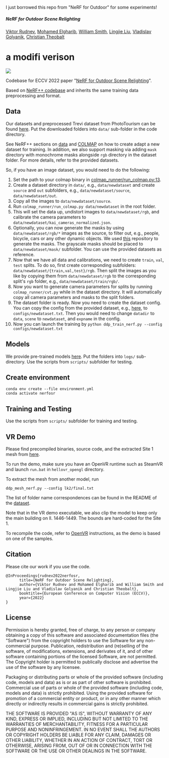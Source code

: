 I just borrowed this repo from "NeRF for Outdoor" for some experiments!
##### NeRF for Outdoor Scene Relighting
[Viktor Rudnev](https://twitter.com/realr00tman), [Mohamed Elgharib](https://people.mpi-inf.mpg.de/~elgharib/), [William Smith](https://www-users.cs.york.ac.uk/wsmith/), [Lingjie Liu](https://lingjie0206.github.io/), [Vladislav Golyanik](https://people.mpi-inf.mpg.de/~golyanik/), [Christian Theobalt](https://www.mpi-inf.mpg.de/~theobalt/)
# a modifi verison

![](demo/NeRFOSR2.gif)

Codebase for ECCV 2022 paper "[NeRF for Outdoor Scene Relighting](https://4dqv.mpi-inf.mpg.de/NeRF-OSR/)".

Based on [NeRF++ codebase](https://github.com/Kai-46/nerfplusplus) and inherits the same training data preprocessing and format.

## Data

Our datasets and preprocessed Trevi dataset from PhotoTourism can be found [here](https://nextcloud.mpi-klsb.mpg.de/index.php/s/mGXYKpD8raQ8nMk). Put the downloaded folders into `data/` sub-folder in the code directory.

See NeRF++ sections on [data](https://github.com/Kai-46/nerfplusplus#data) and [COLMAP](https://github.com/Kai-46/nerfplusplus#generate-camera-parameters-intrinsics-and-poses-with-colmap-sfm) on how to create adapt a new dataset for training. In addition, we also support masking via adding `mask` directory with monochrome masks alongside `rgb` directory in the dataset folder. For more details, refer to the provided datasets.


So, if you have an image dataset, you would need to do the following:
1. Set the path to your colmap binary in [colmap_runner/run_colmap.py:13](https://github.com/r00tman/NeRF-OSR/blob/main/colmap_runner/run_colmap.py#L13).
2. Create a dataset directory in `data/`, e.g., `data/newdataset` and create `source` and `out` subfolders, e.g., `data/newdataset/source`, `data/newdataset/out`.
3. Copy all the images to `data/newdataset/source`.
4. Run `colmap_runner/run_colmap.py data/newdataset` in the root folder.
5. This will set the data up, undistort images to `data/newdataset/rgb`, and calibrate the camera parameters to `data/newdataset/kai_cameras_normalized.json`.
6. Optionally, you can now generate the masks by using `data/newdataset/rgb/*` images as the source, to filter out, e.g., people, bicycle, cars or any other dynamic objects. We used [this](https://github.com/NVIDIA/semantic-segmentation) repository to generate the masks. The grayscale masks should be placed to `data/newdataset/mask/` subfolder. You can use the provided datasets as reference. 
7. Now that we have all data and calibrations, we need to create `train`, `val`, `test` splits. To do so, first create corresponding subfolders: `data/newdataset/{train,val,test}/rgb`. Then split the images as you like by copying them from `data/newdataset/rgb` to the corresponding split's `rgb` folder, e.g., `data/newdataset/train/rgb/`.
8. Now you want to generate camera parameters for splits by running `colmap_runner/cvt.py` while in the dataset directory. It will automatically copy all camera parameters and masks to the split folders. 
9. The dataset folder is ready. Now you need to create the dataset config. You can copy the config from the provided dataset, e.g., [here](https://github.com/r00tman/NeRF-OSR/blob/main/configs/europa/final.txt), to `configs/newdataset.txt`. Then you would need to change `datadir` to `data`, `scene` to `newdataset`, and `expname` in the config.
10. Now you can launch the training by `python ddp_train_nerf.py --config configs/newdataset.txt`

## Models

We provide pre-trained models [here](https://nextcloud.mpi-klsb.mpg.de/index.php/s/mGXYKpD8raQ8nMk). Put the folders into `logs/` sub-directory. Use the scripts from `scripts/` subfolder for testing.

## Create environment

```
conda env create --file environment.yml
conda activate nerfosr
```

## Training and Testing

Use the scripts from `scripts/` subfolder for training and testing.

## VR Demo

Please find precompiled binaries, source code, and the extracted Site 1 mesh from [here](https://nextcloud.mpi-klsb.mpg.de/index.php/s/mGXYKpD8raQ8nMk).

To run the demo, make sure you have an OpenVR runtime such as SteamVR and launch `run.bat` in `hellovr_opengl` directory.

To extract the mesh from another model, run

```
ddp_mesh_nerf.py --config lk2/final.txt
```

The list of folder name correspondences can be found in the README of the [dataset](https://nextcloud.mpi-klsb.mpg.de/index.php/s/mGXYKpD8raQ8nMk).

Note that in the VR demo executable, we also clip the model to keep only the main building on ll. 1446-1449. The bounds are hard-coded for the Site 1.

To recompile the code, refer to [OpenVR](https://github.com/ValveSoftware/openvr) instructions, as the demo is based on one of the samples.

## Citation

Please cite our work if you use the code.

```
@InProceedings{rudnev2022nerfosr,
      title={NeRF for Outdoor Scene Relighting},
      author={Viktor Rudnev and Mohamed Elgharib and William Smith and Lingjie Liu and Vladislav Golyanik and Christian Theobalt},
      booktitle={European Conference on Computer Vision (ECCV)},
      year={2022}
}
```

## License

Permission is hereby granted, free of charge, to any person or company obtaining a copy of this software and associated documentation files (the "Software") from the copyright holders to use the Software for any non-commercial purpose. Publication, redistribution and (re)selling of the software, of modifications, extensions, and derivates of it, and of other software containing portions of the licensed Software, are not permitted. The Copyright holder is permitted to publically disclose and advertise the use of the software by any licensee.

Packaging or distributing parts or whole of the provided software (including code, models and data) as is or as part of other software is prohibited. Commercial use of parts or whole of the provided software (including code, models and data) is strictly prohibited. Using the provided software for promotion of a commercial entity or product, or in any other manner which directly or indirectly results in commercial gains is strictly prohibited.

THE SOFTWARE IS PROVIDED "AS IS", WITHOUT WARRANTY OF ANY KIND, EXPRESS OR IMPLIED, INCLUDING BUT NOT LIMITED TO THE WARRANTIES OF MERCHANTABILITY, FITNESS FOR A PARTICULAR PURPOSE AND NONINFRINGEMENT. IN NO EVENT SHALL THE AUTHORS OR COPYRIGHT HOLDERS BE LIABLE FOR ANY CLAIM, DAMAGES OR OTHER LIABILITY, WHETHER IN AN ACTION OF CONTRACT, TORT OR OTHERWISE, ARISING FROM, OUT OF OR IN CONNECTION WITH THE SOFTWARE OR THE USE OR OTHER DEALINGS IN THE SOFTWARE.

